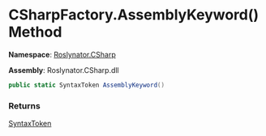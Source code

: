 # CSharpFactory\.AssemblyKeyword\(\) Method

**Namespace**: [Roslynator.CSharp](../../README.md)

**Assembly**: Roslynator\.CSharp\.dll

```csharp
public static SyntaxToken AssemblyKeyword()
```

### Returns

[SyntaxToken](https://docs.microsoft.com/en-us/dotnet/api/microsoft.codeanalysis.syntaxtoken)

